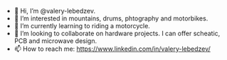 - 👋 Hi, I’m @valery-lebedzev.
- 👀 I’m interested in mountains, drums, phtography and motorbikes.
- 🌱 I’m currently learning to riding a motorcycle.
- 💞️ I’m looking to collaborate on hardware projects. I can offer scheatic, PCB and microwave design.
- 📫 How to reach me: https://www.linkedin.com/in/valery-lebedzev/

<!---
valery-lebedzev/valery-lebedzev is a ✨ special ✨ repository because its `README.md` (this file) appears on your GitHub profile.
You can click the Preview link to take a look at your changes.
--->
